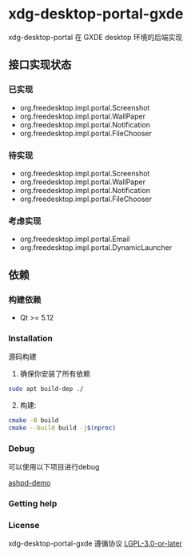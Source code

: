 # xdg-desktop-portal-gxde

xdg-desktop-portal 在 GXDE desktop 环境的后端实现

## 接口实现状态

### 已实现

* org.freedesktop.impl.portal.Screenshot
* org.freedesktop.impl.portal.WallPaper
* org.freedesktop.impl.portal.Notification
* org.freedesktop.impl.portal.FileChooser

### 待实现

* org.freedesktop.impl.portal.Screenshot
* org.freedesktop.impl.portal.WallPaper
* org.freedesktop.impl.portal.Notification
* org.freedesktop.impl.portal.FileChooser

### 考虑实现

* org.freedesktop.impl.portal.Email
* org.freedesktop.impl.portal.DynamicLauncher

## 依赖

### 构建依赖

* Qt >= 5.12

### Installation

源码构建

1. 确保你安装了所有依赖

```bash
sudo apt build-dep ./
```

2. 构建:

```bash
cmake -B build
cmake --build build -j$(nproc)
```

### Debug

可以使用以下项目进行debug

[ashpd-demo](https://github.com/bilelmoussaoui/ashpd)

### Getting help

### License

xdg-desktop-portal-gxde 遵循协议 [LGPL-3.0-or-later](LICENSES)

